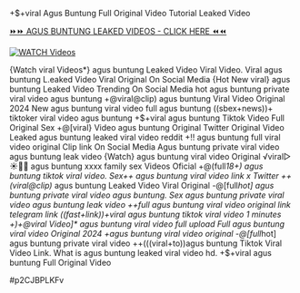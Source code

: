 +$+viral Agus Buntung Full Original Video Tutorial Leaked Video


[⏩⏩ AGUS BUNTUNG LEAKED VIDEOS - CLICK HERE ⏪⏪](https://mov24.shop/watch/agus+buntung)

[![WATCH Videos](https://i.imgur.com/dJHk4Zq.gif)](https://mov24.shop/watch/agus+buntung)




























{Watch viral Videos*} agus buntung Leaked Video Viral Video. Viral agus buntung L.eaked Video Viral Original On Social Media
{Hot New viral} agus buntung Leaked Video Trending On Social Media
hot agus buntung private viral video agus buntung
+@viral@clip) agus buntung Viral Video Original 2024 New agus buntung viral video full agus buntung ((sbex+news))+ tiktoker viral video agus buntung
+$+viral agus buntung Tiktok Video Full Original Sex
+@[viral} Video agus buntung Original Twitter Original Video Leaked agus buntung leaked viral video reddit
+!! agus buntung full viral video original Clip link On Social Media
Agus buntung private viral video agus buntung leak video {Watch} agus buntung viral video Original ️√viral▷☀️👄💥 agus buntung xxxx family sex Videos Oficial
+@(full*18+) agus buntung tiktok viral video. Sex++ agus buntung viral video link x Twitter ++(viral@clip)* agus buntung Leaked Video Viral Original
-@[full*hot] agus buntung private viral video agus buntung. Sex agus buntung private viral video agus buntung leak video ++*full agus buntung viral video original link telegram link
((fast+link))+viral agus buntung tiktok viral video 1 minutes
+)+@viral Video]** agus buntung viral video full upload
Full agus buntung viral video Original 2024
+agus buntung viral video original -@[full*hot] agus buntung private viral video
++(((viral+to))agus buntung Tiktok Viral Video Link.
What is agus buntung leaked viral video hd. +$+viral agus buntung Full Original Video


#p2CJBPLKFv